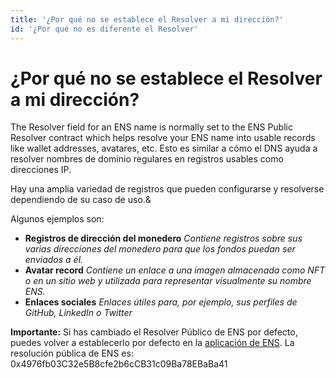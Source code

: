```yaml
---
title: '¿Por qué no se establece el Resolver a mi dirección?'
id: '¿Por qué no es diferente el Resolver'
---
```


# ¿Por qué no se establece el Resolver a mi dirección?

The Resolver field for an ENS name is normally set to the ENS Public Resolver contract which helps resolve your ENS name into usable records like wallet addresses, avatares, etc. Esto es similar a cómo el DNS ayuda a resolver nombres de dominio regulares en registros usables como direcciones IP.

Hay una amplia variedad de registros que pueden configurarse y resolverse dependiendo de su caso de uso.&

Algunos ejemplos son:

* **Registros de dirección del monedero** _Contiene registros sobre sus varias direcciones del monedero para que los fondos puedan ser enviados a él._
* **Avatar record** _Contiene un enlace a una imagen almacenada como NFT o en un sitio web y utilizada para representar visualmente su nombre ENS._
* **Enlaces sociales** _Enlaces útiles para, por ejemplo, sus perfiles de GitHub, LinkedIn o Twitter_


**Importante:** Si has cambiado el Resolver Público de ENS por defecto, puedes volver a establecerlo por defecto en la [aplicación de ENS](https://app.ens.domains). La resolución pública de ENS es: 0x4976fb03C32e5B8cfe2b6cCB31c09Ba78EBaBa41
